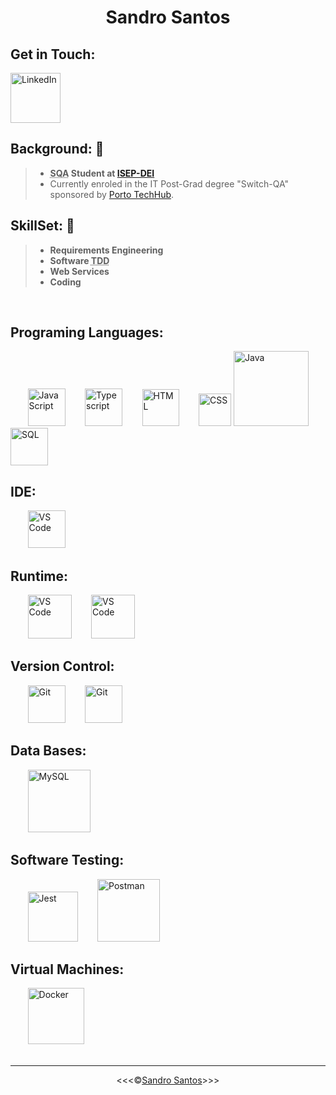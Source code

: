 <!--![Code](/img/png/code-soft-dev.png)-->
<h1 align="center">Sandro Santos</h1>

## Get in Touch: 

<a href="https://www.linkedin.com/in/sandro-santos-a9768719/" ><img src="https://myclouddoor.com/wp-content/uploads/2019/11/Linkedin-logo.png" alt="LinkedIn" title="LinkedIn" width="80px"></a>



## Background: 🚧
>* **<abbr title="Software Quality Assurance">SQA</abbr> Student at <a href="https://www.isep.ipp.pt/Department/Department/14" target="blank">ISEP-DEI</a>**
>* Currently enroled in the IT Post-Grad degree "Switch-QA" sponsored by <a href="https://portotechhub.com/">Porto TechHub</a>.

## SkillSet: 🚧
>* **Requirements Engineering**
>* **Software  <abbr title="Test Driven Development">TDD</abbr>**
>* **Web Services**
>* **Coding**

<br>

## Programing Languages:

&nbsp;&nbsp;&nbsp;&nbsp;&nbsp;&nbsp;&nbsp;<img src="https://cmoreira.net/logos-showcase/wp-content/uploads/sites/3/2013/03/512px-Unofficial_JavaScript_logo_2.svg_-400x400.png" alt="JavaScript" title="Javascript" width="60px">
&nbsp;&nbsp;&nbsp;&nbsp;&nbsp;&nbsp;&nbsp;<img src="https://upload.wikimedia.org/wikipedia/commons/4/4c/Typescript_logo_2020.svg" alt="Typescript" title="TypeScript" width="60px">
&nbsp;&nbsp;&nbsp;&nbsp;&nbsp;&nbsp;&nbsp;<img src="https://www.freepnglogos.com/uploads/html5-logo-png/html5-logo-html-logo-0.png" alt="HTML" title="HTML" width="59x">
&nbsp;&nbsp;&nbsp;&nbsp;&nbsp;&nbsp;&nbsp;<img src="https://www.cdnlogo.com/logos/c/18/css.svg" alt="CSS" title="CSS" width="52px">
<img src="https://logolook.net/wp-content/uploads/2022/11/Java-Logo.png" alt="Java" title="Java" width="120px">
<img src="https://cdn-icons-png.flaticon.com/512/4299/4299956.png" alt="SQL" title="SQL" width="60px">
<br>

## IDE:

&nbsp;&nbsp;&nbsp;&nbsp;&nbsp;&nbsp;&nbsp;<img src="https://upload.wikimedia.org/wikipedia/commons/thumb/9/9a/Visual_Studio_Code_1.35_icon.svg/2048px-Visual_Studio_Code_1.35_icon.svg.png" alt="VS Code" title="VS Code" width="60px">
<br>

## Runtime:

&nbsp;&nbsp;&nbsp;&nbsp;&nbsp;&nbsp;&nbsp;<img src="https://upload.wikimedia.org/wikipedia/commons/thumb/d/d9/Node.js_logo.svg/1280px-Node.js_logo.svg.png" alt="VS Code" title="Node JS" width="70px">
&nbsp;&nbsp;&nbsp;&nbsp;&nbsp;&nbsp;&nbsp;<img src="https://ytsp0300.pages.labranet.jamk.fi/images/npm.jpeg" alt="VS Code" title="NPM" width="70px">
<br>

## Version Control:

&nbsp;&nbsp;&nbsp;&nbsp;&nbsp;&nbsp;&nbsp;<img src="https://git-scm.com/images/logos/downloads/Git-Icon-1788C.png" alt="Git" title="Git" width="60px">
&nbsp;&nbsp;&nbsp;&nbsp;&nbsp;&nbsp;&nbsp;<img src="https://cdn-icons-png.flaticon.com/512/25/25231.png" alt="Git" title="Git" width="60px">
<br>

## Data Bases:

&nbsp;&nbsp;&nbsp;&nbsp;&nbsp;&nbsp;&nbsp;<img src="https://www.freepnglogos.com/uploads/logo-mysql-png/logo-mysql-mysql-and-moodle-elearningworld-5.png" alt="MySQL" title="MySQL" width="100px">
<br>

## Software Testing:

&nbsp;&nbsp;&nbsp;&nbsp;&nbsp;&nbsp;&nbsp;<img src="https://viget.imgix.net/jest.png?auto=format%2Ccompress&crop=focalpoint&fit=crop&fp-x=0.5&fp-y=0.5&ixlib=php-3.3.1&q=90&w=1200&s=bea272f9ea195ebd2948b80ebe5439d2" alt="Jest" title="Jest" width="80px">
&nbsp;&nbsp;&nbsp;&nbsp;&nbsp;&nbsp;&nbsp;<img src="https://th.bing.com/th/id/R.7b5a2005552602f9a91ffa70411acd48?rik=bOlnS3YHLBlQcA&riu=http%3a%2f%2fwww.microtalleres.es%2fimages%2fpostman-logo.png&ehk=3qKBSP2LXbqbkEaeMctbnvDWJqTABgFmW9NQx1A8oIo%3d&risl=&pid=ImgRaw&r=0" alt="Postman" title="Postman" width="100x">
<br>

## Virtual Machines:

&nbsp;&nbsp;&nbsp;&nbsp;&nbsp;&nbsp;&nbsp;<img src="https://cdn-icons-png.flaticon.com/512/919/919853.png" alt="Docker" title="Docker" width="90x">
<br>
<br>
<hr>

<p align="center">&lt;&lt;&lt;&copy;<a href="https://github.com/sandroffdsantos">Sandro Santos</a>&gt;&gt;&gt;</p>
